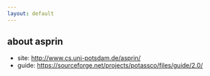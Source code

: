 ```yaml
---
layout: default
---
```


## about asprin

* site: http://www.cs.uni-potsdam.de/asprin/
* guide: https://sourceforge.net/projects/potassco/files/guide/2.0/

